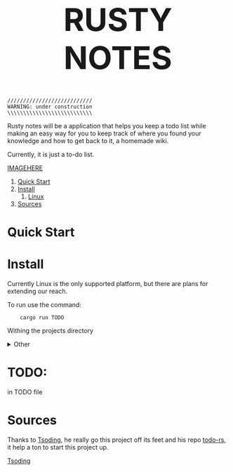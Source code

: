 <center><h1 style="font-size:72px">RUSTY NOTES</h1></center>

```
///////////////////////////
WARNING: under construction
\\\\\\\\\\\\\\\\\\\\\\\\\\\
```

Rusty notes will be a application that helps you keep a todo list while making
an easy way for you to keep track of where you found your knowledge and how to
get back to it, a homemade wiki.

Currently, it is just a to-do list.


[IMAGEHERE]()

1. [Quick Start](#quick)
1. [Install](#install)
    1. [Linux](#linux)
1. [Sources](#sources)


# Quick Start<a name="quick"></a>

# Install <a name="install"></a>

Currently Linux is the only supported platform, but there are plans for
extending our reach.

To run use the command:

```console
    cargo run TODO
```

Withing the projects directory

<details>
<summary> Other</summary>

For installation on other platforms a rust dev environment is needed and not
currently test.

</details>

# TODO:

in TODO file

# Sources <a name="sources"></a>

Thanks to [Tsoding](https://github.com/tsoding), he really go this project off
its feet and his repo [todo-rs](https://github.com/tsoding/todo-rs), it help a
ton to start this project up.

[Tsoding](https://tsoding.github.io/)
